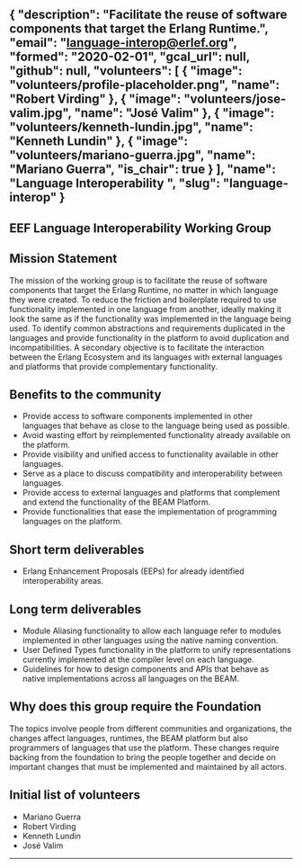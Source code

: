 {
  "description": "Facilitate the reuse of software components that target the Erlang Runtime.",
  "email": "language-interop@erlef.org",
  "formed": "2020-02-01",
  "gcal_url": null,
  "github": null,
  "volunteers": [
    {
      "image": "volunteers/profile-placeholder.png",
      "name": "Robert Virding"
    },
    {
      "image": "volunteers/jose-valim.jpg",
      "name": "José Valim"
    },
    {
      "image": "volunteers/kenneth-lundin.jpg",
      "name": "Kenneth Lundin"
    },
    {
      "image": "volunteers/mariano-guerra.jpg",
      "name": "Mariano Guerra",
      "is_chair": true
    }
  ],
  "name": "Language Interoperability ",
  "slug": "language-interop"
}
---
EEF Language Interoperability Working Group
---

## Mission Statement
The mission of the working group is to facilitate the reuse of software components that target the Erlang Runtime, no matter in which language they were created.
To reduce the friction and boilerplate required to use functionality implemented in one language from another, ideally making it look the same as if the functionality was implemented in the language being used.
To identify common abstractions and requirements duplicated in the languages and provide functionality in the platform to avoid duplication and incompatibilities.
A secondary objective is to facilitate the interaction between the Erlang Ecosystem and its languages with external languages and platforms that provide complementary functionality.

## Benefits to the community
- Provide access to software components implemented in other languages that behave as close to the language being used as possible.
- Avoid wasting effort by reimplemented functionality already available on the platform.
- Provide visibility and unified access to functionality available in other languages.
- Serve as a place to discuss compatibility and interoperability between languages.
- Provide access to external languages and platforms that complement and extend the
functionality of the BEAM Platform.
- Provide functionalities that ease the implementation of programming languages on the
platform.

## Short term deliverables
- Erlang Enhancement Proposals (EEPs) for already identified interoperability areas.

## Long term deliverables
- Module Aliasing functionality to allow each language refer to modules implemented in other languages using the native naming convention.
- User Defined Types functionality in the platform to unify representations currently implemented at the compiler level on each language.
- Guidelines for how to design components and APIs that behave as native implementations across all languages on the BEAM.

## Why does this group require the Foundation
The topics involve people from different communities and organizations, the changes affect languages, runtimes, the BEAM platform but also programmers of languages that use the platform.
These changes require backing from the foundation to bring the people together and decide on important changes that must be implemented and maintained by all actors.

## Initial list of volunteers
- Mariano Guerra
- Robert Virding
- Kenneth Lundin
- José Valim

-------
